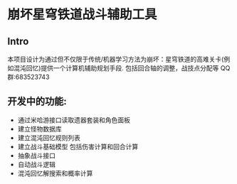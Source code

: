 # 崩坏星穹铁道战斗辅助工具

## Intro
本项目设计为通过但不仅限于传统/机器学习方法为崩坏：星穹铁道的高难关卡(例如混沌回忆)提供一个计算机辅助规划手段. 包括回合轴的调整，战技点分配等
QQ群:683523743
## 开发中的功能:
 - 通过米哈游接口读取遗器套装和角色面板
 - 建立怪物数据库
 - 建立混沌回忆规则列表
 - 建立战斗基础模型 包括伤害计算和回合计算
 - 抽象战斗接口 
 - 自动战斗逻辑
 - 混沌回忆解搜索和概率计算